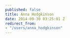 ```yaml
---
published: false
title: Anna Hodgkinson
date: 2014-09-30 03:25:01 Z
redirect_from:
- "/users/anna_hodgkinson"
---
```


